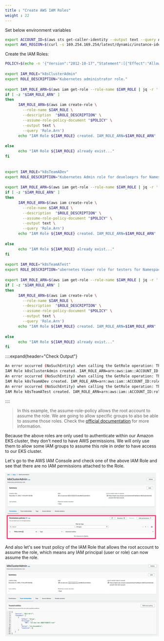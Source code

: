 ```yaml
---
title : "Create AWS IAM Roles"
weight : 22
---
```


Set below environment variables

```bash
export ACCOUNT_ID=$(aws sts get-caller-identity --output text --query Account)
export AWS_REGION=$(curl -s 169.254.169.254/latest/dynamic/instance-identity/document | jq -r '.region')
```


Create the IAM Roles:

```bash
POLICY=$(echo -n '{"Version":"2012-10-17","Statement":[{"Effect":"Allow","Principal":{"AWS":"arn:aws:iam::'; echo -n "$ACCOUNT_ID"; echo -n ':root"},"Action":"sts:AssumeRole","Condition":{}}]}')

export IAM_ROLE="k8sClusterAdmin"
export ROLE_DESCRIPTION="Kubernetes administrator role."

export IAM_ROLE_ARN=$(aws iam get-role --role-name $IAM_ROLE | jq -r '.Role.Arn')
if [ -z "$IAM_ROLE_ARN" ]
then
      IAM_ROLE_ARN=$(aws iam create-role \
        --role-name $IAM_ROLE \
        --description  "$ROLE_DESCRIPTION" \
        --assume-role-policy-document "$POLICY" \
        --output text \
        --query 'Role.Arn')
      echo "IAM Role ${IAM_ROLE} created. IAM_ROLE_ARN=$IAM_ROLE_ARN"
  
else
      echo "IAM Role ${IAM_ROLE} already exist..."
fi


export IAM_ROLE="k8sTeamADev"
export ROLE_DESCRIPTION="Kubernetes Admin role for develoeprs for Namespace team-a"

export IAM_ROLE_ARN=$(aws iam get-role --role-name $IAM_ROLE | jq -r '.Role.Arn')
if [ -z "$IAM_ROLE_ARN" ]
then
      IAM_ROLE_ARN=$(aws iam create-role \
        --role-name $IAM_ROLE \
        --description  "$ROLE_DESCRIPTION" \
        --assume-role-policy-document "$POLICY" \
        --output text \
        --query 'Role.Arn')
      echo "IAM Role ${IAM_ROLE} created. IAM_ROLE_ARN=$IAM_ROLE_ARN"
  
else
      echo "IAM Role ${IAM_ROLE} already exist..."
fi

export IAM_ROLE="k8sTeamATest"
export ROLE_DESCRIPTION="ubernetes Viewer role for testers for Namespace team-a"

export IAM_ROLE_ARN=$(aws iam get-role --role-name $IAM_ROLE | jq -r '.Role.Arn')
if [ -z "$IAM_ROLE_ARN" ]
then
      IAM_ROLE_ARN=$(aws iam create-role \
        --role-name $IAM_ROLE \
        --description  "$ROLE_DESCRIPTION" \
        --assume-role-policy-document "$POLICY" \
        --output text \
        --query 'Role.Arn')
      echo "IAM Role ${IAM_ROLE} created. IAM_ROLE_ARN=$IAM_ROLE_ARN"
  
else
      echo "IAM Role ${IAM_ROLE} already exist..."
fi

```

::::expand{header="Check Output"}
```bash
An error occurred (NoSuchEntity) when calling the GetRole operation: The role with name k8sClusterAdmin cannot be found.
IAM Role k8sClusterAdmin created. IAM_ROLE_ARN=arn:aws:iam::ACCOUNT_ID:role/k8sClusterAdmin
An error occurred (NoSuchEntity) when calling the GetRole operation: The role with name k8sTeamADev cannot be found.
IAM Role k8sTeamADev created. IAM_ROLE_ARN=arn:aws:iam::ACCOUNT_ID:role/k8sTeamADev
An error occurred (NoSuchEntity) when calling the GetRole operation: The role with name k8sTeamATest cannot be found.
IAM Role k8sTeamATest created. IAM_ROLE_ARN=arn:aws:iam::ACCOUNT_ID:role/k8sTeamATest
```
::::


> In this example, the assume-role-policy allows the root account to assume the role. We are going to allow specific groups to also be able to assume those roles. Check the [official documentation](https://docs.aws.amazon.com/eks/latest/userguide/iam-roles-for-service-accounts-technical-overview.html)  for more information.


Because the above roles are only used to authenticate within our Amazon EKS cluster, they don't need to have AWS permissions. We will only use them to allow some IAM groups to assume this role in order to have access to our EKS cluster.

Let's go to the AWS IAM Console and check one of the above IAM Role and see that there are no IAM permissions attached to the Role.

![k8sClusterAdmin-role](/static/images/iam/eks-access-management/k8sClusterAdmin-role.png)


And also let's see trust policy of the IAM Role that allows the root account to assume the role, which means 
any IAM principal (user or role) can now assume the role.

![k8sClusterAdmin-trust-policy](/static/images/iam/eks-access-management/k8sClusterAdmin-trust-policy.png)

